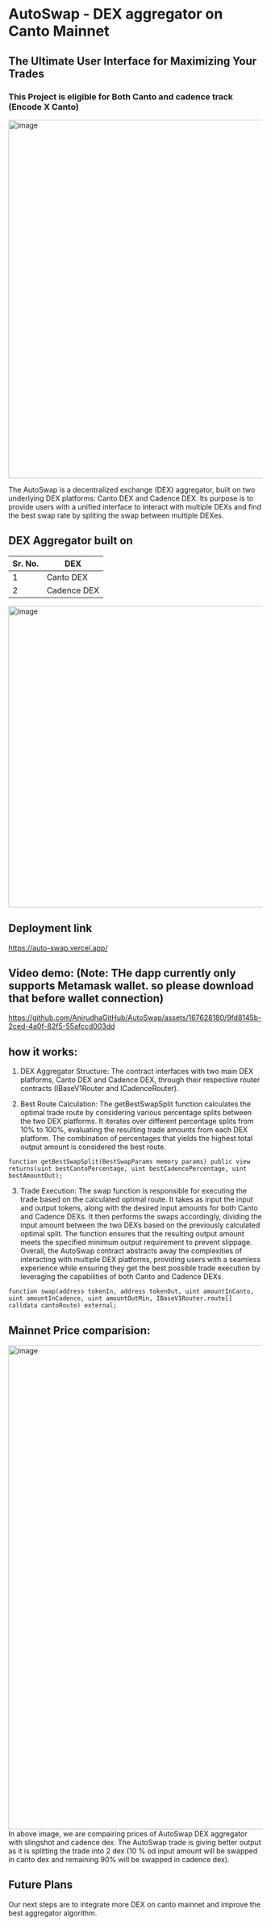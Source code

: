 # AutoSwap - DEX aggregator on Canto Mainnet
## The Ultimate User Interface for Maximizing Your Trades
### This Project is eligible for Both Canto and cadence track (Encode X Canto)
<img width="710" alt="image" src="https://github.com/AnirudhaGitHub/AutoSwap/assets/167628180/f07a92fe-72df-4504-b0d5-1c45b1021722">

The AutoSwap is a decentralized exchange (DEX) aggregator, built on two underlying DEX platforms: Canto DEX and Cadence DEX. Its purpose is to provide users with a unified interface to interact with multiple DEXs and find the best swap rate by spliting the swap between multiple DEXes.

## DEX Aggregator built on
| Sr. No. | DEX            |
|---------|----------------|
| 1       | Canto DEX      |
| 2       | Cadence DEX    |

<img width="597" alt="image" src="https://github.com/AnirudhaGitHub/AutoSwap/assets/167628180/50aa1e7f-e30f-4456-80ce-0f6b894e0e60">


## Deployment link
https://auto-swap.vercel.app/

## Video demo: (Note: THe dapp currently only supports Metamask wallet. so please download that before wallet connection)



https://github.com/AnirudhaGitHub/AutoSwap/assets/167628180/9fd8145b-2ced-4a0f-82f5-55afccd003dd


## how it works:
1. DEX Aggregator Structure: The contract interfaces with two main DEX platforms, Canto DEX and Cadence DEX, through their respective router contracts (IBaseV1Router and ICadenceRouter).

2. Best Route Calculation: The getBestSwapSplit function calculates the optimal trade route by considering various percentage splits between the two DEX platforms. It iterates over different percentage splits from 10% to 100%, evaluating the resulting trade amounts from each DEX platform. The combination of percentages that yields the highest total output amount is considered the best route.
```solidity
function getBestSwapSplit(BestSwapParams memory params) public view returns(uint bestCantoPercentage, uint bestCadencePercentage, uint bestAmountOut);
```
3. Trade Execution: The swap function is responsible for executing the trade based on the calculated optimal route. It takes as input the input and output tokens, along with the desired input amounts for both Canto and Cadence DEXs. It then performs the swaps accordingly, dividing the input amount between the two DEXs based on the previously calculated optimal split. The function ensures that the resulting output amount meets the specified minimum output requirement to prevent slippage.
Overall, the AutoSwap contract abstracts away the complexities of interacting with multiple DEX platforms, providing users with a seamless experience while ensuring they get the best possible trade execution by leveraging the capabilities of both Canto and Cadence DEXs.

```solidity
function swap(address tokenIn, address tokenOut, uint amountInCanto, uint amountInCadence, uint amountOutMin, IBaseV1Router.route[] calldata cantoRoute) external;
```

## Mainnet Price comparision:
<img width="959" alt="image" src="https://github.com/AnirudhaGitHub/AutoSwap/assets/167628180/b697459f-8d01-470c-b3ec-915dbdfb5433">
In above image,  we are compairing prices of AutoSwap DEX aggregator with slingshot and cadence dex. The AutoSwap trade is giving better output as it is splitting the trade into 2 dex (10 % od input amount will be swapped in canto dex and remaining 90% will be swapped in cadence dex). 


## Future Plans
Our next steps are to integrate more DEX on canto mainnet and improve the best aggregator algorithm.
